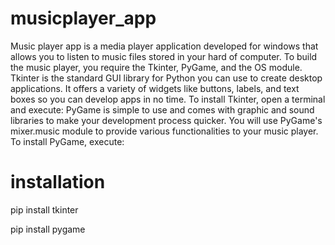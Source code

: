 # musicplayer_app
Music player app is a media player application developed for windows that allows you to listen to music files stored in your hard of computer.
To build the music player, you require the Tkinter, PyGame, and the OS module.
Tkinter is the standard GUI library for Python you can use to create desktop applications. It offers a variety of widgets like buttons, labels, and text boxes so you can develop apps in no time. To install Tkinter, open a terminal and execute:
PyGame is simple to use and comes with graphic and sound libraries to make your development process quicker. You will use PyGame's mixer.music module to provide various functionalities to your music player. To install PyGame, execute:
# installation
pip install tkinter

pip install pygame
